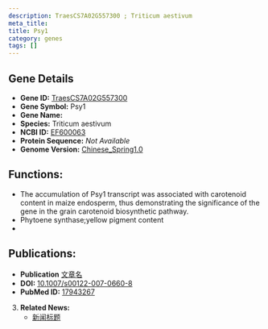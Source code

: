 ```yaml
---
description: TraesCS7A02G557300 ; Triticum aestivum
meta_title:
title: Psy1
category: genes
tags: []
---
```


## Gene Details
- **Gene ID:**	[TraesCS7A02G557300](https://www.maizegdb.org/gene_center/gene/TraesCS7A02G557300)
- **Gene Symbol:** Psy1
- **Gene Name:** 
- **Species:** Triticum aestivum
- **NCBI ID:** [ EF600063 ]()
- **Protein Sequence:** *Not Available*
- **Genome Version:** [Chinese_Spring1.0](https://www.maizegdb.org/genome/assembly/Zm-B73-REFERENCE-NAM-5.0)

## Functions:
   - The accumulation of Psy1 transcript was associated with carotenoid content in maize endosperm, thus demonstrating the significance of the gene in the grain carotenoid biosynthetic pathway.
   - Phytoene synthase;yellow pigment content
   - 

## Publications:
   - **Publication** [文章名](https://link.springer.com/article/10.1007/s00122-007-0660-8)
   - **DOI:** [10.1007/s00122-007-0660-8](https://link.springer.com/article/10.1007/s00122-007-0660-8)
   - **PubMed ID:** [17943267](https://pubmed.ncbi.nlm.nih.gov/17943267/)

3. **Related News:**
   - [新闻标题]()

